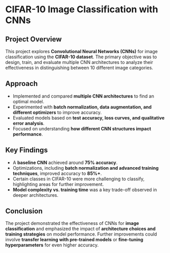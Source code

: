 # CIFAR-10 Image Classification with CNNs

## Project Overview
This project explores **Convolutional Neural Networks (CNNs)** for image classification using the **CIFAR-10 dataset**. The primary objective was to design, train, and evaluate multiple CNN architectures to analyze their effectiveness in distinguishing between 10 different image categories.

## Approach
- Implemented and compared **multiple CNN architectures** to find an optimal model.
- Experimented with **batch normalization, data augmentation, and different optimizers** to improve accuracy.
- Evaluated models based on **test accuracy, loss curves, and qualitative error analysis**.
- Focused on understanding **how different CNN structures impact performance**.

## Key Findings
- A **baseline CNN** achieved around **75% accuracy**.
- Optimizations, including **batch normalization and advanced training techniques**, improved accuracy to **85%+**.
- Certain classes in CIFAR-10 were more challenging to classify, highlighting areas for further improvement.
- **Model complexity vs. training time** was a key trade-off observed in deeper architectures.

## Conclusion
The project demonstrated the effectiveness of CNNs for **image classification** and emphasized the impact of **architecture choices and training strategies** on model performance. Further improvements could involve **transfer learning with pre-trained models** or **fine-tuning hyperparameters** for even higher accuracy.

